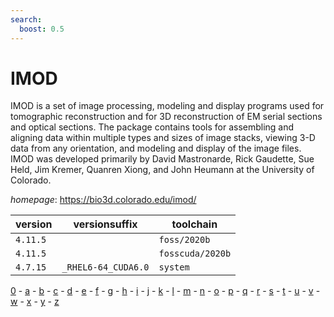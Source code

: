 ```yaml
---
search:
  boost: 0.5
---
```

# IMOD

IMOD is a set of image processing, modeling and display programs used for tomographic reconstruction and for 3D reconstruction of EM serial sections and optical sections. The package contains tools for assembling and aligning data within multiple types and sizes of image stacks, viewing 3-D data from any orientation, and modeling and display of the image files. IMOD was developed primarily by David Mastronarde, Rick Gaudette, Sue Held, Jim Kremer, Quanren Xiong, and John Heumann at the University of Colorado.

*homepage*: <https://bio3d.colorado.edu/imod/>

version | versionsuffix | toolchain
--------|---------------|----------
``4.11.5`` |  | ``foss/2020b``
``4.11.5`` |  | ``fosscuda/2020b``
``4.7.15`` | ``_RHEL6-64_CUDA6.0`` | ``system``

[0](../0/index.md) - [a](../a/index.md) - [b](../b/index.md) - [c](../c/index.md) - [d](../d/index.md) - [e](../e/index.md) - [f](../f/index.md) - [g](../g/index.md) - [h](../h/index.md) - [i](../i/index.md) - [j](../j/index.md) - [k](../k/index.md) - [l](../l/index.md) - [m](../m/index.md) - [n](../n/index.md) - [o](../o/index.md) - [p](../p/index.md) - [q](../q/index.md) - [r](../r/index.md) - [s](../s/index.md) - [t](../t/index.md) - [u](../u/index.md) - [v](../v/index.md) - [w](../w/index.md) - [x](../x/index.md) - [y](../y/index.md) - [z](../z/index.md)

